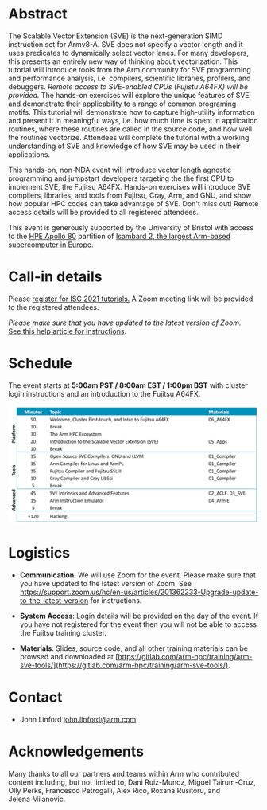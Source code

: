 # Abstract

The Scalable Vector Extension (SVE) is the next-generation SIMD instruction set 
for Armv8-A. SVE does not specify a vector length and it uses predicates to 
dynamically select vector lanes. For many developers, this presents an entirely 
new way of thinking about vectorization. This tutorial will introduce tools from 
the Arm community for SVE programming and performance analysis, i.e. compilers, 
scientific libraries, profilers, and debuggers. *Remote access to SVE-enabled CPUs 
(Fujistu A64FX) will be provided.* The hands-on exercises will explore the unique 
features of SVE and demonstrate their applicability to a range of common 
programing motifs. This tutorial will demonstrate how to capture high-utility 
information and present it in meaningful ways, i.e. how much time is spent in 
application routines, where these routines are called in the source code, and 
how well the routines vectorize. Attendees will complete the tutorial with a 
working understanding of SVE and knowledge of how SVE may be used in their 
applications.

This hands-on, non-NDA event will introduce vector length agnostic programming 
and jumpstart developers targeting the the first CPU to implement SVE, the 
Fujitsu A64FX.  Hands-on exercises will introduce SVE compilers, libraries, and 
tools from Fujitsu, Cray, Arm, and GNU, and show how popular HPC codes can take 
advantage of SVE.  Don't miss out!  Remote access details will be provided to 
all registered attendees.

This event is generously supported by the University of Bristol with access to
the [HPE Apollo 80](https://buy.hpe.com/us/en/servers/apollo-systems/apollo-80-system/apollo-80-system/hpe-apollo-80-system/p/1012970957) partition of [Isambard 2, the largest Arm-based supercomputer in Europe](https://insidehpc.com/2020/02/isambard-2-at-uk-met-office-to-be-largest-arm-supercomputer-in-europe/).  

# Call-in details

Please [register for ISC 2021 tutorials.](https://www.isc-hpc.com/registration-2021.html)
A Zoom meeting link will be provided to the registered attendees.

*Please make sure that you have updated to the latest version of Zoom.*  
[See this help article for instructions](https://support.zoom.us/hc/en-us/articles/201362233-Upgrade-update-to-the-latest-version).

# Schedule

The event starts at **5:00am PST / 8:00am EST / 1:00pm BST** with cluster login 
instructions and an introduction to the Fujitsu A64FX.  

![Schedule](/schedule.png)
          
# Logistics

 * **Communication**: We will use Zoom for the event.  Please make sure that you have updated to the latest version of Zoom.  See https://support.zoom.us/hc/en-us/articles/201362233-Upgrade-update-to-the-latest-version for instructions.  

 * **System Access**: Login details will be provided on the day of the event.  If you have not registered for the event then you will not be able to access the Fujitsu training cluster.

 * **Materials**: Slides, source code, and all other training materials can be browsed and downloaded at [https://gitlab.com/arm-hpc/training/arm-sve-tools/](https://gitlab.com/arm-hpc/training/arm-sve-tools/).  

# Contact

 * John Linford <john.linford@arm.com>

# Acknowledgements

Many thanks to all our partners and teams within Arm who contributed content including, but not limited to, Dani Ruiz-Munoz, Miguel Tairum-Cruz, Olly Perks, Francesco Petrogalli, Alex Rico, Roxana Rusitoru, and Jelena Milanovic.

